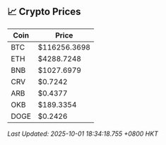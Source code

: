 ## 📈 Crypto Prices

| Coin | Price |
| ---- | ----- |
| BTC | $116256.3698 |
| ETH | $4288.7248 |
| BNB | $1027.6979 |
| CRV | $0.7242 |
| ARB | $0.4377 |
| OKB | $189.3354 |
| DOGE | $0.2426 |

_Last Updated: 2025-10-01 18:34:18.755 +0800 HKT_